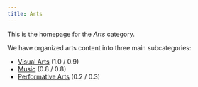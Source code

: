 ```yaml
---
title: Arts
---
```


This is the homepage for the *Arts* category.

We have organized arts content into three main subcategories:

- [Visual Arts](visual/index.html) (1.0 / 0.9)
- [Music](music/index.html) (0.8 / 0.8)
- [Performative Arts](performative/index.html) (0.2 / 0.3)
